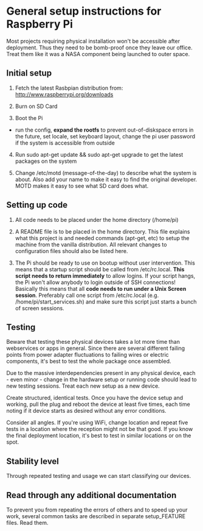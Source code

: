 General setup instructions for Raspberry Pi
===========================================

Most projects requiring physical installation won't be accessible after deployment. Thus they need to be bomb-proof once they leave our office. Treat them like it was a NASA component being launched to outer space.

## Initial setup #
1. Fetch the latest Rasbpian distribution from: http://www.raspberrypi.org/downloads

2. Burn on SD Card

3. Boot the Pi
  - run the config, **expand the rootfs** to prevent out-of-diskspace errors in the future, set locale, set keyboard layout, change the pi user password if the system is accessible from outside

4. Run sudo apt-get update && sudo apt-get upgrade to get the latest packages on the system

5. Change /etc/motd (message-of-the-day) to describe what the system is about. Also add your name to make it easy to find the original developer. MOTD makes it easy to see what SD card does what.

## Setting up code #
1. All code needs to be placed under the home directory (/home/pi)

2. A README file is to be placed in the home directory. This file explains what this project is and needed commands (apt-get, etc) to setup the machine from the vanilla distribution. All relevant changes to configuration files should also be listed here.

2. The Pi should be ready to use on bootup without user intervention. This means that a startup script should be called from /etc/rc.local. **This script needs to return immediately** to allow logins. If your script hangs, the Pi won't allow anybody to login outside of SSH connections! Basically this means that all **code needs to run under a Unix Screen session**. Preferably call one script from /etc/rc.local (e.g. /home/pi/start_services.sh) and make sure this script just starts a bunch of screen sessions.  

## Testing ##
Beware that testing these physical devices takes a lot more time than webservices or apps in general. Since there are several different failing points from power adapter fluctuations to failing wires or electric components, it's best to test the whole package once assembled.

Due to the massive interdependencies present in any physical device, each - even minor - change in the hardware setup or running code should lead to new testing sessions. Treat each new setup as a new device. 

Create structured, identical tests. Once you have the device setup and working, pull the plug and reboot the device at least five times, each time noting if it device starts as desired without any error conditions.

Consider all angles. If you're using WiFi, change location and repeat five tests in a location where the reception might not be that good. If you know the final deployment location, it's best to test in similar locations or on the spot.

## Stability level #
Through repeated testing and usage we can start classifying our devices.

## Read through any additional documentation ##
To prevent you from repeating the errors of others and to speed up your work, several common tasks are described in separate setup_FEATURE files. Read them.
